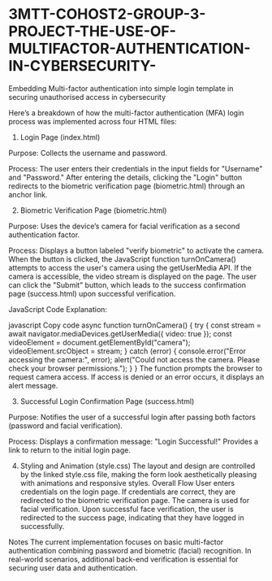 # 3MTT-COHOST2-GROUP-3-PROJECT-THE-USE-OF-MULTIFACTOR-AUTHENTICATION-IN-CYBERSECURITY-
Embedding Multi-factor authentication into simple login template in securing unauthorised access in cybersecurity

Here’s a breakdown of how the multi-factor authentication (MFA) login process was implemented across four HTML files:

1. Login Page (index.html)
   
Purpose: Collects the username and password.

Process:
The user enters their credentials in the input fields for "Username" and "Password."
After entering the details, clicking the "Login" button redirects to the biometric verification page (biometric.html) through an anchor link.

2. Biometric Verification Page (biometric.html)
   
Purpose: Uses the device’s camera for facial verification as a second authentication factor.

Process:
Displays a button labeled "verify biometric" to activate the camera.
When the button is clicked, the JavaScript function turnOnCamera() attempts to access the user's camera using the getUserMedia API.
If the camera is accessible, the video stream is displayed on the page.
The user can click the "Submit" button, which leads to the success confirmation page (success.html) upon successful verification.

JavaScript Code Explanation:

javascript
Copy code
async function turnOnCamera() {
  try {
    const stream = await navigator.mediaDevices.getUserMedia({ video: true });
    const videoElement = document.getElementById("camera");
    videoElement.srcObject = stream;
  } catch (error) {
    console.error("Error accessing the camera:", error);
    alert("Could not access the camera. Please check your browser permissions.");
  }
}
The function prompts the browser to request camera access.
If access is denied or an error occurs, it displays an alert message.

3. Successful Login Confirmation Page (success.html)

Purpose: Notifies the user of a successful login after passing both factors (password and facial verification).

Process:
Displays a confirmation message: "Login Successful!"
Provides a link to return to the initial login page.

4. Styling and Animation (style.css)
The layout and design are controlled by the linked style.css file, making the form look aesthetically pleasing with animations and responsive styles.
Overall Flow
User enters credentials on the login page.
If credentials are correct, they are redirected to the biometric verification page.
The camera is used for facial verification.
Upon successful face verification, the user is redirected to the success page, indicating that they have logged in successfully.

Notes
The current implementation focuses on basic multi-factor authentication combining password and biometric (facial) recognition.
In real-world scenarios, additional back-end verification is essential for securing user data and authentication.





